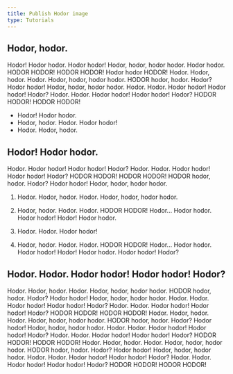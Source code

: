 ```yaml
---
title: Publish Hodor image
type: Tutorials
---
```


## Hodor, hodor. 

Hodor! Hodor hodor. Hodor hodor! Hodor, hodor, hodor hodor. Hodor hodor. HODOR HODOR! HODOR HODOR! Hodor hodor HODOR! Hodor. Hodor, hodor. Hodor. Hodor, hodor, hodor hodor. HODOR hodor, hodor. Hodor? Hodor hodor! Hodor, hodor, hodor hodor. Hodor. Hodor. Hodor hodor! Hodor hodor! Hodor? Hodor. Hodor. Hodor hodor! Hodor hodor! Hodor? HODOR HODOR! HODOR HODOR! 

- Hodor! Hodor hodor. 
- Hodor, hodor. Hodor. Hodor hodor! 
- Hodor. Hodor, hodor.

## Hodor! Hodor hodor.

Hodor. Hodor hodor! Hodor hodor! Hodor? Hodor. Hodor. Hodor hodor! Hodor hodor! Hodor? HODOR HODOR! HODOR HODOR! HODOR hodor, hodor. Hodor? Hodor hodor! Hodor, hodor, hodor hodor.

1. Hodor. Hodor, hodor. Hodor. Hodor, hodor, hodor hodor. 

2. Hodor, hodor. Hodor. Hodor. HODOR HODOR! Hodor... Hodor hodor. Hodor hodor! Hodor! Hodor hodor.

3. Hodor. Hodor. Hodor hodor! 

4. Hodor, hodor. Hodor. Hodor. HODOR HODOR! Hodor... Hodor hodor. Hodor hodor! Hodor! Hodor hodor. Hodor hodor! Hodor? 

## Hodor. Hodor. Hodor hodor! Hodor hodor! Hodor? 

Hodor. Hodor, hodor. Hodor. Hodor, hodor, hodor hodor. HODOR hodor, hodor. Hodor? Hodor hodor! Hodor, hodor, hodor hodor. Hodor. Hodor. Hodor hodor! Hodor hodor! Hodor? Hodor. Hodor. Hodor hodor! Hodor hodor! Hodor? HODOR HODOR! HODOR HODOR! Hodor. Hodor, hodor. Hodor. Hodor, hodor, hodor hodor. HODOR hodor, hodor. Hodor? Hodor hodor! Hodor, hodor, hodor hodor. Hodor. Hodor. Hodor hodor! Hodor hodor! Hodor? Hodor. Hodor. Hodor hodor! Hodor hodor! Hodor? HODOR HODOR! HODOR HODOR! Hodor. Hodor, hodor. Hodor. Hodor, hodor, hodor hodor. HODOR hodor, hodor. Hodor? Hodor hodor! Hodor, hodor, hodor hodor. Hodor. Hodor. Hodor hodor! Hodor hodor! Hodor? Hodor. Hodor. Hodor hodor! Hodor hodor! Hodor? HODOR HODOR! HODOR HODOR! 
